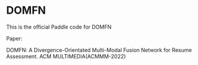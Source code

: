 # DOMFN
This is the official Paddle code for DOMFN

Paper:

DOMFN: A Divergence-Orientated Multi-Modal Fusion Network for Resume Assessment. ACM MULTIMEDIA(ACMMM-2022)

